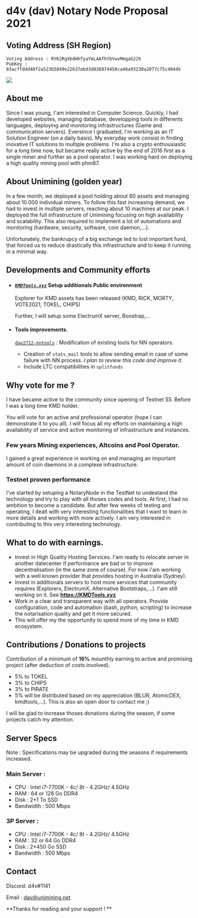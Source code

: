 # d4v (dav) Notary Node Proposal 2021

## Voting Address (SH Region) ##

```
Voting Address : RYK2RgXbdHhTyaYmLAAfhYbYwvMmgaG22h
PubKey : 03acffddd40f2a523b5849e22637ebd3d036874450ca46a93230a2077c75c40445
```
<img src="https://unimining.net/images/d4v-qr-kmd.png">


## About me 
Since I was young, I'am interested in Computer Science. Quickly, I had developed websites, managing database, developping tools in differents languages, deploying and monitoring infrastructures (Game and communication servers).
Eversince I graduated, I'm working as an IT Solution Engineer (on a daily basis). My everyday work consist in finding inovative IT solutions to multiple problems.
I'm also a crypto enthousiastic for a long time now, but became really active by the end of 2016 first as a single miner and further as a pool operator. I was working hard on deploying a high quality mining pool with phm87. 

## About Unimining (golden year)
In a few month, we deployed a pool holding about 60 assets and managing about 10.000 individual miners. 
To follow this fast increasing demand, we had to invest in multiple servers, reaching about 10 machines at our peak. 
I deployed the full infrastructure of Unimining focusing on high availability and scalability. This also required to implement a lot of automations and monitoring (hardware, security, software, coin daemon,...). 

Unfortunately, the bankrupcy of a big exchange led to lost  important fund, that forced us to reduce drastically this infrastructure and to keep it running in a minimal way.

## Developments and Community efforts

- #### *[`KMDTools.xyz`](https://www.kmdtools.xyz)*  Setup additionals Public environment

  Explorer for KMD assets has been released (KMD, RICK, MORTY, VOTE2021, TOKEL, CHIPS)

  Further, I will setup some ElectrumX server, Boostrap,... 

- #### Tools improvements. 

  [`dav2712-nntools`](https://github.com/dav2712/nntools-1/tree/LTC-dev) : Modification of existing tools for NN operators. 
  - Creation of `stats_mail` tools to allow sending email in case of some failure with NN process. *I plan to review this code and improve it*. 
  - Include LTC compatibilities in `splitfunds`

## Why vote for me ?

I have became active to the community since opening of Testnet S5. Before I was a long time KMD holder.

You will vote for an active and professional operator (hope I can demonstrate it to you all). I will focus all my efforts on maintaining a high availability of service and active monitoring of infrastructure and instances.

### Few years Mining experiences, Altcoins and Pool Operator.  

I gained a great experience in working on and managing an important amount of coin daemons in a complexe infrastructure. 

### Testnet proven performance
I've started by setuping a NotaryNode in the TestNet to undestand the technology and try to play with all thoses codes and tools. At first, I had no ambition to become a candidate.
But after few weeks of testing and operating, I dealt with very interesting functionalities that I want to learn in more details and working with more actively. I am very interested in  contributing to this very interesting technology. 

## What to do with earnings. 

* Invest in High Quality Hosting Services. I'am ready to relocate server in another datecenter if performance are bad or to improve decentralisation (in the same zone of course). For now i'am working with a well known provider that provides hosting in Australia (Sydney).  
* Invest in additionals servers to host more services that community requires (Explorers, ElectrumX, Alternative Bootstraps,...). I'am still working on it. See **https://KMDTools.xyz**
* Work in a clear and transparent way with all operators. Provide configuration, code and automation (bash, python, scripting) to increase the notarisation quality and get it more secured.
* This will offer my the opportunity to spend more of my time in KMD ecosystem. 

## Contributions / Donations to projects

  Contribution of a minimum of **16%** mounthly earning to active and promising project (after deduction of costs involved).
  - 5% to TOKEL
  - 3% to CHIPS
  - 3% to PIRATE
  - 5% will be distributed based on my appreciation (BLUR, AtomicDEX, kmdtools,...). This is also an open door to contact me ;) 
  
  I will be glad to increase thoses donations during the season, if some projects catch my attention.

## Server Specs

Note : Specifications may be upgraded during the seasons if requirements increased.

### Main Server : 

* CPU : Intel i7-7700K - 4c/ 8t - 4.2GHz/ 4.5GHz 
* RAM : 64 or 128 Go DDR4
* Disk : 2*1 To SSD
* Bandwidth : 500 Mbps

### 3P Server : 

* CPU : Intel i7-7700K - 4c/ 8t - 4.2GHz/ 4.5GHz 
* RAM : 32 or 64 Go DDR4
* Disk : 2*450 Go SSD
* Bandwidth : 500 Mbps

## Contact

Discord: d4v#1141

Email : dav@unimining.net

**Thanks for reading and your support ! **
